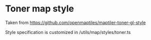 # Toner map style

Taken from https://github.com/openmaptiles/maptiler-toner-gl-style

Style specification is customized in /utils/map/styles/toner.ts
